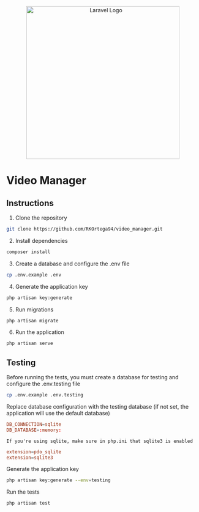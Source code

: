 <p align="center"><a href="https://laravel.com" target="_blank"><img src="https://raw.githubusercontent.com/laravel/art/master/logo-lockup/5%20SVG/2%20CMYK/1%20Full%20Color/laravel-logolockup-cmyk-red.svg" width="400" alt="Laravel Logo"></a></p>

# Video Manager

## Instructions

1. Clone the repository

```bash
git clone https://github.com/RKOrtega94/video_manager.git
```

2. Install dependencies

```bash
composer install
```

3. Create a database and configure the .env file

```bash
cp .env.example .env
```

4. Generate the application key

```bash
php artisan key:generate
```

5. Run migrations

```bash
php artisan migrate
```

6. Run the application

```bash
php artisan serve
```

## Testing

Before running the tests, you must create a database for testing and configure the .env.testing file

```bash
cp .env.example .env.testing
```

Replace database configuration with the testing database (if not set, the application will use the default database)

```conf
DB_CONNECTION=sqlite
DB_DATABASE=:memory:
```

`If you're using sqlite, make sure in php.ini that sqlite3 is enabled`

```conf
extension=pdo_sqlite
extension=sqlite3
```

Generate the application key

```bash
php artisan key:generate --env=testing
```

Run the tests

```bash
php artisan test
```
